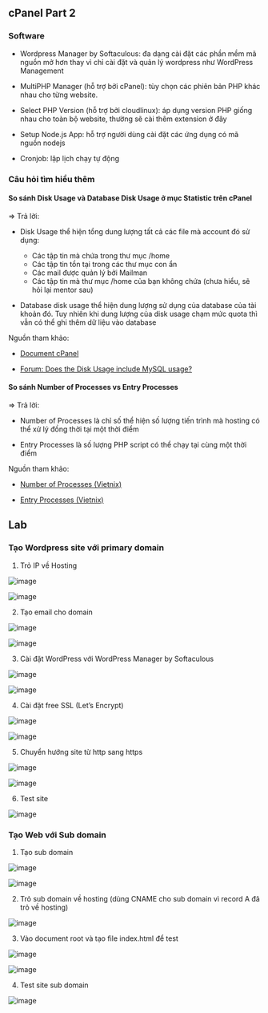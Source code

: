## cPanel Part 2

### Software

- Wordpress Manager by Softaculous: đa dạng cài đặt các phần mềm mã nguồn mở hơn thay vì chỉ cài đặt và quản lý wordpress như WordPress Management

- MultiPHP Manager (hỗ trợ bởi cPanel): tùy chọn các phiên bản PHP khác nhau cho từng website.

- Select PHP Version (hỗ trợ bởi cloudlinux): áp dụng version PHP giống nhau cho toàn bộ website, thường sẽ cài thêm extension ở đây
- Setup Node.js App: hỗ trợ người dùng cài đặt các ứng dụng có mã nguồn nodejs

- Cronjob: lập lịch chạy tự động

### Câu hỏi tìm hiểu thêm

#### So sánh Disk Usage và Database Disk Usage ở mục Statistic trên cPanel

 => Trả lời:
  - Disk Usage thể hiện tổng dung lượng tất cả các file mà account đó sử dụng:
    - Các tập tin mà chứa trong thư mục /home
    - Các tập tin tồn tại trong các thư mục con ẩn
    - Các mail được quản lý bởi Mailman
    - Các tập tin mà thư mục /home của bạn không chứa (chưa hiểu, sẽ hỏi lại mentor sau)
 
  - Database disk usage thể hiện dung lượng sử dụng của database của tài khoản đó. Tuy nhiên khi dung lượng của disk usage chạm mức quota thì vẫn có thể ghi thêm dữ liệu vào database

Nguồn tham khảo:
  - [Document cPanel](https://docs.cpanel.net/cpanel/files/disk-usage/)

  - [Forum: Does the Disk Usage include MySQL usage?](https://support.cpanel.net/hc/en-us/articles/7232236971927-Does-the-Disk-Usage-include-MySQL-usage)


#### So sánh Number of Processes vs Entry Processes

=> Trả lời:
  - Number of Processes là chỉ số thể hiện số lượng tiến trình mà hosting có thể xử lý đồng thời tại một thời điểm

  - Entry Processes là số lượng PHP script có thể chạy tại cùng một thời điểm

Nguồn tham khảo:
  - [Number of Processes (Vietnix)](https://vietnix.vn/number-of-processes-la-gi/)

  - [Entry Processes (Vietnix)](https://vietnix.vn/entry-processes-la-gi/)


## Lab
### Tạo Wordpress site với primary domain

1. Trỏ IP về Hosting

![image](https://github.com/user-attachments/assets/140dd68c-3ee2-4112-9c80-5234eeda6f25)

![image](https://github.com/user-attachments/assets/43301d3f-9e99-4464-a50b-1a813d9e1131)

2.	Tạo email cho domain

![image](https://github.com/user-attachments/assets/a5a47d90-23f0-4282-8e13-5ffe0f76962d)

![image](https://github.com/user-attachments/assets/9b4658bd-871a-475f-b25d-8ac5eab9831b)

3.	Cài đặt WordPress với WordPress Manager by Softaculous

![image](https://github.com/user-attachments/assets/4fe6d156-7d98-463f-8cae-092f233dbd98)

![image](https://github.com/user-attachments/assets/4066beed-2153-4bc1-bf11-b0962dafbd1a)

4.	Cài đặt free SSL (Let’s Encrypt)

![image](https://github.com/user-attachments/assets/beb2254c-7702-4e60-9bc3-bd6a7b81a000)

![image](https://github.com/user-attachments/assets/c921ba3a-e716-4a8d-98a8-ff5927bb4c61)

5.	Chuyển hướng site từ http sang https

![image](https://github.com/user-attachments/assets/ddf9fe2a-5dfb-4737-b529-326b927d44e0)

![image](https://github.com/user-attachments/assets/a82ea4f7-317c-43a8-b624-7dd577398d36)

6. Test site

![image](https://github.com/user-attachments/assets/a28c462e-d644-4cf1-a895-70fd64a4a312)

### Tạo Web với Sub domain

1. Tạo sub domain

![image](https://github.com/user-attachments/assets/04293700-1d14-4016-a005-2a5fbdeac62e)

![image](https://github.com/user-attachments/assets/d3becc50-7ad5-4b1a-ad92-7c15b01d3619)

2.	Trỏ sub domain về hosting (dùng CNAME cho sub domain vì record A đã trỏ về hosting)

![image](https://github.com/user-attachments/assets/56496f7c-ca1d-4380-846c-9b278311d3c1)

3.	Vào document root và tạo file index.html để test

![image](https://github.com/user-attachments/assets/ea329366-b0a7-4c90-a141-782ff2abe083)

![image](https://github.com/user-attachments/assets/8bf08e53-87ee-451c-8fa3-7b4533e1f248)

4. Test site sub domain

![image](https://github.com/user-attachments/assets/455a9e0c-b021-48ed-b68b-759d9cd8d424)


